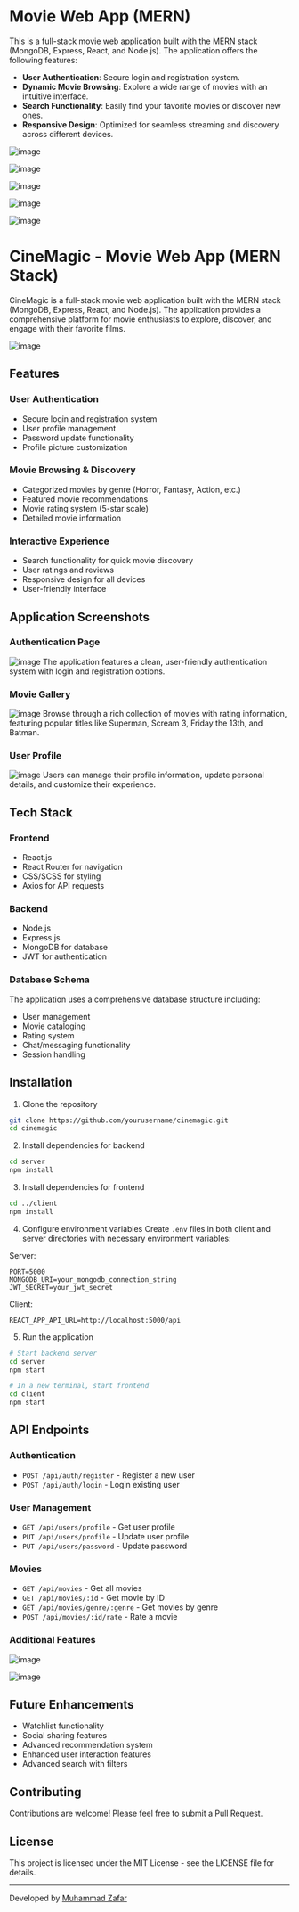 # Movie Web App (MERN)

This is a full-stack movie web application built with the MERN stack (MongoDB, Express, React, and Node.js). The application offers the following features:

- **User Authentication**: Secure login and registration system.
- **Dynamic Movie Browsing**: Explore a wide range of movies with an intuitive interface.
- **Search Functionality**: Easily find your favorite movies or discover new ones.
- **Responsive Design**: Optimized for seamless streaming and discovery across different devices.
  
![image](https://github.com/user-attachments/assets/c6babb69-4460-4e51-a761-c999f17d79a3)

![image](https://github.com/user-attachments/assets/5a0cbabc-5709-45d8-8644-3352fc156c7e)

![image](https://github.com/user-attachments/assets/69915747-194c-4fc2-bf58-01a7db5ff67c)

![image](https://github.com/user-attachments/assets/19430d4d-314e-47d0-a0c9-5d18f3e5416b)

![image](https://github.com/user-attachments/assets/314dadc2-4176-417f-84e2-dac4cbc8595c)

# CineMagic - Movie Web App (MERN Stack)

CineMagic is a full-stack movie web application built with the MERN stack (MongoDB, Express, React, and Node.js). The application provides a comprehensive platform for movie enthusiasts to explore, discover, and engage with their favorite films.

![image](https://github.com/user-attachments/assets/5a0cbabc-5709-45d8-8644-3352fc156c7e)

## Features

### User Authentication
- Secure login and registration system
- User profile management
- Password update functionality
- Profile picture customization

### Movie Browsing & Discovery
- Categorized movies by genre (Horror, Fantasy, Action, etc.)
- Featured movie recommendations
- Movie rating system (5-star scale)
- Detailed movie information

### Interactive Experience
- Search functionality for quick movie discovery
- User ratings and reviews
- Responsive design for all devices
- User-friendly interface

## Application Screenshots

### Authentication Page
![image](https://github.com/user-attachments/assets/c6babb69-4460-4e51-a761-c999f17d79a3)
The application features a clean, user-friendly authentication system with login and registration options.

### Movie Gallery
![image](https://github.com/user-attachments/assets/5a0cbabc-5709-45d8-8644-3352fc156c7e)
Browse through a rich collection of movies with rating information, featuring popular titles like Superman, Scream 3, Friday the 13th, and Batman.

### User Profile
![image](https://github.com/user-attachments/assets/19430d4d-314e-47d0-a0c9-5d18f3e5416b)
Users can manage their profile information, update personal details, and customize their experience.

## Tech Stack

### Frontend
- React.js
- React Router for navigation
- CSS/SCSS for styling
- Axios for API requests

### Backend
- Node.js
- Express.js
- MongoDB for database
- JWT for authentication

### Database Schema
The application uses a comprehensive database structure including:
- User management
- Movie cataloging
- Rating system
- Chat/messaging functionality
- Session handling

## Installation

1. Clone the repository
```bash
git clone https://github.com/yourusername/cinemagic.git
cd cinemagic
```

2. Install dependencies for backend
```bash
cd server
npm install
```

3. Install dependencies for frontend
```bash
cd ../client
npm install
```

4. Configure environment variables
Create `.env` files in both client and server directories with necessary environment variables:

Server:
```
PORT=5000
MONGODB_URI=your_mongodb_connection_string
JWT_SECRET=your_jwt_secret
```

Client:
```
REACT_APP_API_URL=http://localhost:5000/api
```

5. Run the application
```bash
# Start backend server
cd server
npm start

# In a new terminal, start frontend
cd client
npm start
```

## API Endpoints

### Authentication
- `POST /api/auth/register` - Register a new user
- `POST /api/auth/login` - Login existing user

### User Management
- `GET /api/users/profile` - Get user profile
- `PUT /api/users/profile` - Update user profile
- `PUT /api/users/password` - Update password

### Movies
- `GET /api/movies` - Get all movies
- `GET /api/movies/:id` - Get movie by ID
- `GET /api/movies/genre/:genre` - Get movies by genre
- `POST /api/movies/:id/rate` - Rate a movie

### Additional Features

![image](https://github.com/user-attachments/assets/69915747-194c-4fc2-bf58-01a7db5ff67c)

![image](https://github.com/user-attachments/assets/314dadc2-4176-417f-84e2-dac4cbc8595c)

## Future Enhancements

- Watchlist functionality
- Social sharing features
- Advanced recommendation system
- Enhanced user interaction features
- Advanced search with filters

## Contributing
Contributions are welcome! Please feel free to submit a Pull Request.

## License
This project is licensed under the MIT License - see the LICENSE file for details.

---

Developed by [ Muhammad Zafar ](https://github.com/i211534)



